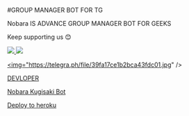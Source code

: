 #GROUP MANAGER BOT FOR TG

Nobara IS ADVANCE GROUP MANAGER BOT FOR GEEKS 





Keep supporting us 😊

<a href="https://github.com/satyanandatripathi/emcee" alt="GitHub repo size"> <img src="https://img.shields.io/github/repo-size/satyanandatripathi/emcee" />
<a href="https://t.me/NobarasanRobot" alt="Telegram!"> <img src="https://aleen42.github.io/badges/src/telegram.svg" /> 

<img="https://telegra.ph/file/39fa17ce1b2bca43fdc01.jpg" />


[DEVLOPER](https://t.me/xtheanonymous)






[Nobara Kugisaki Bot](https://t.me/@NobarasanRobot)





[Deploy to heroku](https://dashboard.heroku.com/new?button-url=https%3A%2F%2Fgithub.com%2Fsatyanandatripathi%2FEMCEE&template=https%3A%2F%2Fgithub.com%2Fsatyanandatripathi%2FEMCEE)
